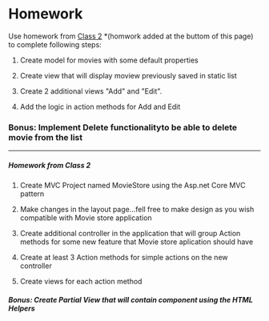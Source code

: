 
# Homework

Use homework from [Class 2](https://github.com/sedc-codecademy/sedc7-08-aspnetmvc/blob/master/g2/Class%202/Homework.md) *(homwork added at the buttom of this page) to complete following steps:

1. Create model for movies with some default properties

2. Create view that will display moview previously saved in static list

3. Create 2 additional views "Add" and "Edit".

4. Add the logic in action methods for Add and Edit

### Bonus: Implement Delete functionalityto be able to delete movie from the list


----------------------------------------------------------------------------------
##### Homework from Class 2
1. Create MVC Project named MovieStore using the Asp.net Core MVC pattern

2. Make changes in the layout page...fell free to make design as you wish compatible with Movie store application 

3. Create additional controller in the application that will group Action methods  for some new feature that Movie store aplication should have

4. Create at least 3 Action methods for simple actions on the new controller

5. Create views for each action method 

##### Bonus: Create Partial View that will contain component using the HTML Helpers
